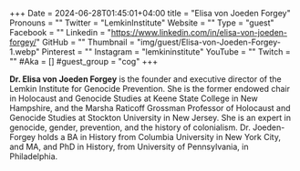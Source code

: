 +++
Date = 2024-06-28T01:45:01+04:00
title = "Elisa von Joeden Forgey"
Pronouns = ""
Twitter = "LemkinInstitute"
Website = ""
Type = "guest"
Facebook = ""
Linkedin = "https://www.linkedin.com/in/elisa-von-joeden-forgey/"
GitHub = ""
Thumbnail = "img/guest/Elisa-von-Joeden-Forgey-1.webp"
Pinterest = ""
Instagram = "lemkininstitute"
YouTube = ""
Twitch = ""
#Aka = []
#guest_group = "cog"
+++

__Dr. Elisa von Joeden Forgey__ is the founder and executive director of the Lemkin Institute for Genocide Prevention. She is the former endowed chair in Holocaust and Genocide Studies at Keene State College in New Hampshire, and the Marsha Raticoff Grossman Professor of Holocaust and Genocide Studies at Stockton University in New Jersey. She is an expert in genocide, gender, prevention, and the history of colonialism. Dr. Joeden-Forgey holds a BA in History from Columbia University in New York City, and MA, and PhD in History, from University of Pennsylvania, in Philadelphia.
